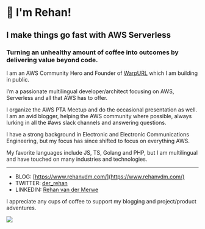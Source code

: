# 👋 I'm Rehan!

## I make things go fast with AWS Serverless

### Turning an unhealthy amount of coffee into outcomes by <b>delivering value beyond code</b>. 
I am an AWS Community Hero and Founder of [WarpURL](https://warpurl.com) which I am building in public.

I’m a passionate multilingual developer/architect focusing on AWS, Serverless and all that AWS has to offer.

I organize the AWS PTA Meetup and do the occasional presentation as well. I am an avid blogger, helping the AWS community where possible, always lurking in all the #aws slack channels and answering questions.

I have a strong background in Electronic and Electronic Communications Engineering, but my focus has since shifted to focus on everything AWS.

My favorite languages include JS, TS, Golang and PHP, but I am multilingual and have touched on many industries and technologies.

---

- BLOG: [https://www.rehanvdm.com/](https://www.rehanvdm.com/)
- TWITTER: [der_rehan](https://twitter.com/der_rehan)
- LINKEDIN: [Rehan van der Merwe](https://www.linkedin.com/in/rehan-van-der-merwe-600b40172)

I appreciate any cups of coffee to support my blogging and project/product adventures.

<a href="https://www.buymeacoffee.com/rehanvdm">
<img src="https://img.buymeacoffee.com/button-api/?text=Buy me a coffee&emoji=&slug=rehanvdm&button_colour=1976d2e0&font_colour=ffffff&font_family=Cookie&outline_colour=000000&coffee_colour=ffffff">
</a>


